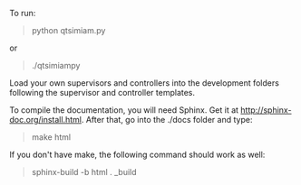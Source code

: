 To run: 

> python qtsimiam.py

or

> ./qtsimiampy

Load your own supervisors and controllers into the development folders following the supervisor and controller templates.

To compile the documentation, you will need Sphinx. Get it at http://sphinx-doc.org/install.html.
After that, go into the ./docs folder and type:
 
> make html
 
If you don't have make, the following command should work as well:

> sphinx-build -b html . _build
